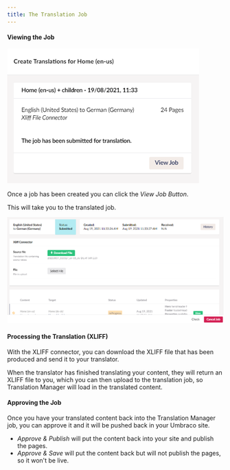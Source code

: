 ```yaml
---
title: The Translation Job
---
```


#### Viewing the Job

![Submitted for translation](viewjob.png)

Once a job has been created you can click the *View Job Button*.

This will take you to the translated job. 

![Translated job page](translatedjob.png)

#### Processing the Translation (XLIFF)

With the XLIFF connector, you can download the XLIFF file that has been produced and send it to your translator.

When the translator has finished translating your content, they will return an XLIFF file to you, which you can then upload to the translation job, so Translation Manager will load in the translated content. 

#### Approving the Job 
Once you have your translated content back into the Translation Manager job, you can approve it and it will be pushed back in your Umbraco site. 

- *Approve & Publish* will put the content back into your site and publish the pages.
- *Approve & Save* will put the content back but will not publish the pages, so it won't be live.


